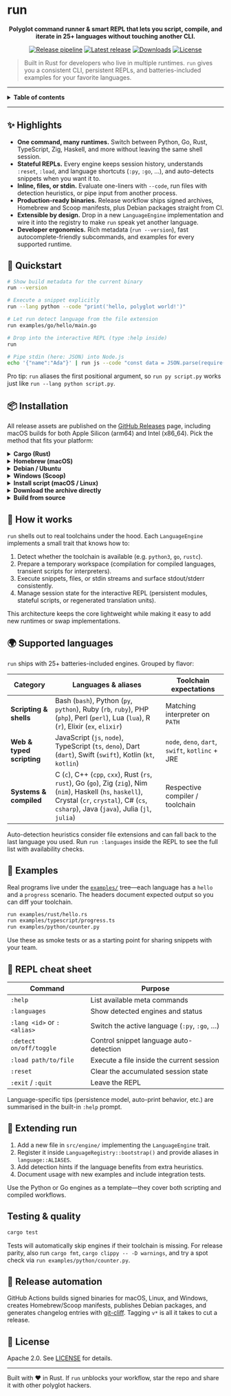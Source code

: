 # run

<p align="center">
	<strong>Polyglot command runner & smart REPL that lets you script, compile, and iterate in 25+ languages without touching another CLI.</strong>
</p>

<p align="center">
	<a href="https://github.com/Esubaalew/run/actions/workflows/release.yml"><img src="https://github.com/Esubaalew/run/actions/workflows/release.yml/badge.svg" alt="Release pipeline" /></a>
	<a href="https://github.com/Esubaalew/run/releases/latest"><img src="https://img.shields.io/github/v/release/Esubaalew/run?display_name=tag&sort=semver" alt="Latest release" /></a>
	<a href="https://github.com/Esubaalew/run/releases"><img src="https://img.shields.io/github/downloads/Esubaalew/run/total.svg" alt="Downloads" /></a>
	<a href="LICENSE"><img src="https://img.shields.io/badge/license-Apache%202.0-blue.svg" alt="License" /></a>
</p>

> Built in Rust for developers who live in multiple runtimes. `run` gives you a consistent CLI, persistent REPLs, and batteries-included examples for your favorite languages.

---

<details>
<summary><strong>Table of contents</strong></summary>

- [✨ Highlights](#-highlights)
- [🚀 Quickstart](#-quickstart)
- [📦 Installation](#-installation)
- [🧠 How it works](#-how-it-works)
- [🌍 Supported languages](#-supported-languages)
- [🧪 Examples](#-examples)
- [🔁 REPL cheat sheet](#-repl-cheat-sheet)
- [🧩 Extending run](#-extending-run)
- [Testing & quality](#testing--quality)
- [📡 Release automation](#-release-automation)
- [📄 License](#-license)

</details>

---

## ✨ Highlights

- **One command, many runtimes.** Switch between Python, Go, Rust, TypeScript, Zig, Haskell, and more without leaving the same shell session.
- **Stateful REPLs.** Every engine keeps session history, understands `:reset`, `:load`, and language shortcuts (`:py`, `:go`, …), and auto-detects snippets when you want it to.
- **Inline, files, or stdin.** Evaluate one-liners with `--code`, run files with detection heuristics, or pipe input from another process.
- **Production-ready binaries.** Release workflow ships signed archives, Homebrew and Scoop manifests, plus Debian packages straight from CI.
- **Extensible by design.** Drop in a new `LanguageEngine` implementation and wire it into the registry to make `run` speak yet another language.
- **Developer ergonomics.** Rich metadata (`run --version`), fast autocomplete-friendly subcommands, and examples for every supported runtime.

## 🚀 Quickstart

```bash
# Show build metadata for the current binary
run --version

# Execute a snippet explicitly
run --lang python --code "print('hello, polyglot world!')"

# Let run detect language from the file extension
run examples/go/hello/main.go

# Drop into the interactive REPL (type :help inside)
run

# Pipe stdin (here: JSON) into Node.js
echo '{"name":"Ada"}' | run js --code "const data = JSON.parse(require('fs').readFileSync(0, 'utf8')); console.log(`hi ${data.name}`)"
```

Pro tip: `run` aliases the first positional argument, so `run py script.py` works just like `run --lang python script.py`.

## 📦 Installation

All release assets are published on the [GitHub Releases](https://github.com/Esubaalew/run/releases) page, including macOS builds for both Apple Silicon (arm64) and Intel (x86_64). Pick the method that fits your platform:

<details>
<summary><strong>Cargo (Rust)</strong></summary>

```bash
cargo install run-kit
```

> Installs the `run` binary from the [`run-kit`](https://crates.io/crates/run-kit) crate. Updating? Run `cargo install run-kit --force`.

</details>

<details>
<summary><strong>Homebrew (macOS)</strong></summary>

```bash
brew install --formula https://github.com/Esubaalew/run/releases/latest/download/homebrew-run.rb
```

> ℹ️ This formula is published as a standalone file on each release; it isn’t part of the default Homebrew taps. Installing by name (`brew install homebrew-run`) will fail—always point Homebrew to the release URL above (or download the file and run `brew install ./homebrew-run.rb`).

Once the latest release artifacts are published, Homebrew automatically selects the correct macOS binary for your CPU (Intel or Apple Silicon) based on this formula.

</details>

<details>
<summary><strong>Debian / Ubuntu</strong></summary>

```bash
curl -LO https://github.com/Esubaalew/run/releases/latest/download/run-deb.sha256
DEB_FILE=$(awk '{print $2}' run-deb.sha256)
curl -LO "https://github.com/Esubaalew/run/releases/latest/download/${DEB_FILE}"
sha256sum --check run-deb.sha256
sudo apt install "./${DEB_FILE}"
```

</details>

<details>
<summary><strong>Windows (Scoop)</strong></summary>

```powershell
scoop install https://github.com/Esubaalew/run/releases/latest/download/run-scoop.json
```

</details>

<details>
<summary><strong>Install script (macOS / Linux)</strong></summary>

```bash
curl -fsSLO https://raw.githubusercontent.com/Esubaalew/run/master/scripts/install.sh
chmod +x install.sh
./install.sh --add-path           # optional: append ~/.local/bin to PATH
```

Pass `--version v0.2.0`, `--prefix /usr/local/bin`, or `--repo yourname/run` to customize the install.

</details>

<details>
<summary><strong>Download the archive directly</strong></summary>

1. Grab the `tar.gz` (macOS/Linux) or `zip` (Windows) from the latest release.
2. Extract it and copy `run` / `run.exe` onto your `PATH`.
3. Optionally execute the bundled `install.sh` to handle the copy for you.

</details>

<details>
<summary><strong>Build from source</strong></summary>

```bash
cargo install run-kit
```

The project targets Rust 1.70+. Installing from crates.io gives you the same `run` binary that CI publishes; use `--force` when upgrading to a newer release.

</details>

## 🧠 How it works

`run` shells out to real toolchains under the hood. Each `LanguageEngine` implements a small trait that knows how to:

1. Detect whether the toolchain is available (e.g. `python3`, `go`, `rustc`).
2. Prepare a temporary workspace (compilation for compiled languages, transient scripts for interpreters).
3. Execute snippets, files, or stdin streams and surface stdout/stderr consistently.
4. Manage session state for the interactive REPL (persistent modules, stateful scripts, or regenerated translation units).

This architecture keeps the core lightweight while making it easy to add new runtimes or swap implementations.

## 🌍 Supported languages

`run` ships with 25+ batteries-included engines. Grouped by flavor:

| Category                  | Languages & aliases                                                                                                                                                                                    | Toolchain expectations                           |
| ------------------------- | ------------------------------------------------------------------------------------------------------------------------------------------------------------------------------------------------------ | ------------------------------------------------ |
| **Scripting & shells**    | Bash (`bash`), Python (`py`, `python`), Ruby (`rb`, `ruby`), PHP (`php`), Perl (`perl`), Lua (`lua`), R (`r`), Elixir (`ex`, `elixir`)                                                                 | Matching interpreter on `PATH`                   |
| **Web & typed scripting** | JavaScript (`js`, `node`), TypeScript (`ts`, `deno`), Dart (`dart`), Swift (`swift`), Kotlin (`kt`, `kotlin`)                                                                                          | `node`, `deno`, `dart`, `swift`, `kotlinc` + JRE |
| **Systems & compiled**    | C (`c`), C++ (`cpp`, `cxx`), Rust (`rs`, `rust`), Go (`go`), Zig (`zig`), Nim (`nim`), Haskell (`hs`, `haskell`), Crystal (`cr`, `crystal`), C# (`cs`, `csharp`), Java (`java`), Julia (`jl`, `julia`) | Respective compiler / toolchain                  |

Auto-detection heuristics consider file extensions and can fall back to the last language you used. Run `run :languages` inside the REPL to see the full list with availability checks.

## 🧪 Examples

Real programs live under the [`examples/`](examples) tree—each language has a `hello` and a `progress` scenario. The headers document expected output so you can diff your toolchain.

```bash
run examples/rust/hello.rs
run examples/typescript/progress.ts
run examples/python/counter.py
```

Use these as smoke tests or as a starting point for sharing snippets with your team.

## 🔁 REPL cheat sheet

| Command                    | Purpose                                      |
| -------------------------- | -------------------------------------------- |
| `:help`                    | List available meta commands                 |
| `:languages`               | Show detected engines and status             |
| `:lang <id>` or `:<alias>` | Switch the active language (`:py`, `:go`, …) |
| `:detect on/off/toggle`    | Control snippet language auto-detection      |
| `:load path/to/file`       | Execute a file inside the current session    |
| `:reset`                   | Clear the accumulated session state          |
| `:exit` / `:quit`          | Leave the REPL                               |

Language-specific tips (persistence model, auto-print behavior, etc.) are summarised in the built-in `:help` prompt.

## 🧩 Extending run

1. Add a new file in `src/engine/` implementing the `LanguageEngine` trait.
2. Register it inside `LanguageRegistry::bootstrap()` and provide aliases in `language::ALIASES`.
3. Add detection hints if the language benefits from extra heuristics.
4. Document usage with new examples and include integration tests.

Use the Python or Go engines as a template—they cover both scripting and compiled workflows.

## Testing & quality

```bash
cargo test
```

Tests will automatically skip engines if their toolchain is missing. For release parity, also run `cargo fmt`, `cargo clippy -- -D warnings`, and try a spot check via `run examples/python/counter.py`.

## 📡 Release automation

GitHub Actions builds signed binaries for macOS, Linux, and Windows, creates Homebrew/Scoop manifests, publishes Debian packages, and generates changelog entries with [git-cliff](https://github.com/orhun/git-cliff). Tagging `v*` is all it takes to cut a release.

## 📄 License

Apache 2.0. See [LICENSE](LICENSE) for details.

---

Built with ❤️ in Rust. If `run` unblocks your workflow, star the repo and share it with other polyglot hackers.
